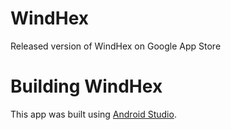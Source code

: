 # WindHex
Released version of WindHex on Google App Store

# Building WindHex
 This app was built using <a href="https://developer.android.com/studio">Android Studio</a>.
